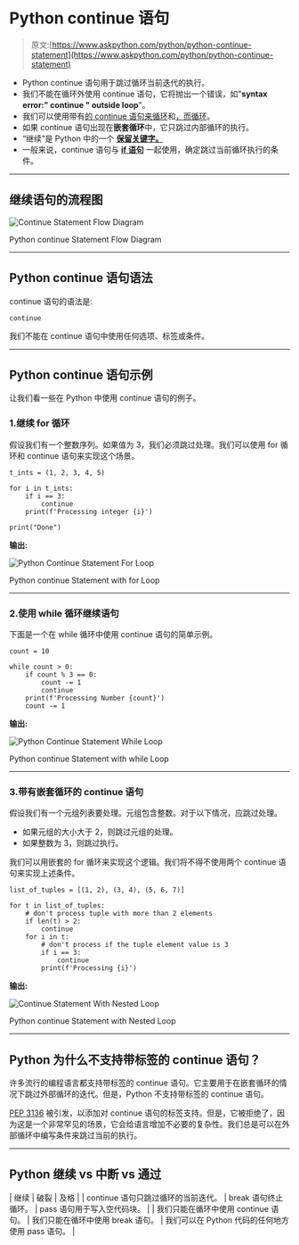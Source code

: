 # Python continue 语句

> 原文:[https://www.askpython.com/python/python-continue-statement](https://www.askpython.com/python/python-continue-statement)

*   Python continue 语句用于跳过循环当前迭代的执行。
*   我们不能在循环外使用 continue 语句，它将抛出一个错误，如"**syntax error:" continue " outside loop**"。
*   我们可以使用带有[的 continue 语句来循环](https://www.askpython.com/python/python-for-loop)和[，而循环](https://www.askpython.com/python/python-while-loop)。
*   如果 continue 语句出现在**嵌套循环**中，它只跳过内部循环的执行。
*   “继续”是 Python 中的一个 [**保留关键字。**](https://www.askpython.com/python/python-keywords)
*   一般来说，continue 语句与 [**if 语句**](https://www.askpython.com/python/python-if-else-elif-statement) 一起使用，确定跳过当前循环执行的条件。

* * *

## 继续语句的流程图

![Continue Statement Flow Diagram](../Images/ac3b8315772b1d693017a25a94f1402b.png)

Python continue Statement Flow Diagram

* * *

## Python continue 语句语法

continue 语句的语法是:

```
continue

```

我们不能在 continue 语句中使用任何选项、标签或条件。

* * *

## Python continue 语句示例

让我们看一些在 Python 中使用 continue 语句的例子。

### 1.继续 for 循环

假设我们有一个整数序列。如果值为 3，我们必须跳过处理。我们可以使用 for 循环和 continue 语句来实现这个场景。

```
t_ints = (1, 2, 3, 4, 5)

for i in t_ints:
    if i == 3:
        continue
    print(f'Processing integer {i}')

print("Done")

```

**输出:**

![Python Continue Statement For Loop](../Images/f838535134d68ad7eff9a63cd59bb37e.png)

Python continue Statement with for Loop

* * *

### 2.使用 while 循环继续语句

下面是一个在 while 循环中使用 continue 语句的简单示例。

```
count = 10

while count > 0:
    if count % 3 == 0:
        count -= 1
        continue
    print(f'Processing Number {count}')
    count -= 1

```

**输出:**

![Python Continue Statement While Loop](../Images/710f28283a209ca6bbcba45586ac97bc.png)

Python continue Statement with while Loop

* * *

### 3.带有嵌套循环的 continue 语句

假设我们有一个元组列表要处理。元组包含整数。对于以下情况，应跳过处理。

*   如果元组的大小大于 2，则跳过元组的处理。
*   如果整数为 3，则跳过执行。

我们可以用嵌套的 for 循环来实现这个逻辑。我们将不得不使用两个 continue 语句来实现上述条件。

```
list_of_tuples = [(1, 2), (3, 4), (5, 6, 7)]

for t in list_of_tuples:
    # don't process tuple with more than 2 elements
    if len(t) > 2:
        continue
    for i in t:
        # don't process if the tuple element value is 3
        if i == 3:
            continue
        print(f'Processing {i}')

```

**输出:**

![Continue Statement With Nested Loop](../Images/07c2c6fe063b3712335cd1b1a194604c.png)

Python continue Statement with Nested Loop

* * *

## Python 为什么不支持带标签的 continue 语句？

许多流行的编程语言都支持带标签的 continue 语句。它主要用于在嵌套循环的情况下跳过外部循环的迭代。但是，Python 不支持带标签的 continue 语句。

[PEP 3136](https://peps.python.org/pep-3136/) 被引发，以添加对 continue 语句的标签支持。但是，它被拒绝了，因为这是一个非常罕见的场景，它会给语言增加不必要的复杂性。我们总是可以在外部循环中编写条件来跳过当前的执行。

* * *

## Python 继续 vs 中断 vs 通过

| 继续 | 破裂 | 及格 |
| continue 语句只跳过循环的当前迭代。 | break 语句终止循环。 | pass 语句用于写入空代码块。 |
| 我们只能在循环中使用 continue 语句。 | 我们只能在循环中使用 break 语句。 | 我们可以在 Python 代码的任何地方使用 pass 语句。 |